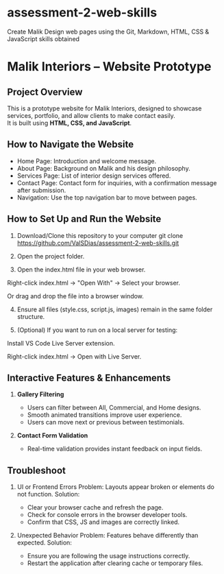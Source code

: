 # assessment-2-web-skills
Create Malik Design web pages using the Git, Markdown, HTML, CSS &amp; JavaScript skills obtained
# Malik Interiors – Website Prototype

## Project Overview
This is a prototype website for Malik Interiors, designed to showcase services, portfolio, and allow clients to make contact easily.  
It is built using **HTML, CSS, and JavaScript**.


## How to Navigate the Website
- Home Page: Introduction and welcome message.  
- About Page: Background on Malik and his design philosophy.  
- Services Page: List of interior design services offered.    
- Contact Page: Contact form for inquiries, with a confirmation message after submission.  
- Navigation: Use the top navigation bar to move between pages.


## How to Set Up and Run the Website
1. Download/Clone this repository to your computer
   git clone https://github.com/ValSDias/assessment-2-web-skills.git
2. Open the project folder.

3. Open the index.html file in your web browser.

Right-click index.html → "Open With" → Select your browser.

Or drag and drop the file into a browser window.

4. Ensure all files (style.css, script.js, images) remain in the same folder structure.

5. (Optional) If you want to run on a local server for testing:

Install VS Code Live Server extension.

Right-click index.html → Open with Live Server.

## Interactive Features & Enhancements

1. **Gallery Filtering**
   - Users can filter between All, Commercial, and Home designs.
   - Smooth animated transitions improve user experience.
   - Users can move next or previous between testimonials.

2. **Contact Form Validation**
   - Real-time validation provides instant feedback on input fields.

## Troubleshoot

1. UI or Frontend Errors
Problem: Layouts appear broken or elements do not function.
Solution:
    - Clear your browser cache and refresh the page.
    - Check for console errors in the browser developer tools.
    - Confirm that CSS, JS and images are correctly linked.

2. Unexpected Behavior
Problem: Features behave differently than expected.
Solution:
    - Ensure you are following the usage instructions correctly.
    - Restart the application after clearing cache or temporary files.
